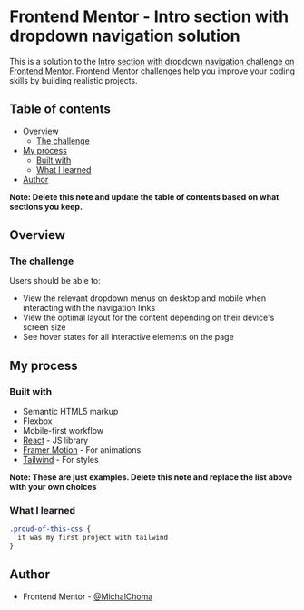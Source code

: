 # Frontend Mentor - Intro section with dropdown navigation solution

This is a solution to the [Intro section with dropdown navigation challenge on Frontend Mentor](https://www.frontendmentor.io/challenges/intro-section-with-dropdown-navigation-ryaPetHE5). Frontend Mentor challenges help you improve your coding skills by building realistic projects. 

## Table of contents

- [Overview](#overview)
  - [The challenge](#the-challenge)
- [My process](#my-process)
  - [Built with](#built-with)
  - [What I learned](#what-i-learned)
- [Author](#author)


**Note: Delete this note and update the table of contents based on what sections you keep.**

## Overview

### The challenge

Users should be able to:

- View the relevant dropdown menus on desktop and mobile when interacting with the navigation links
- View the optimal layout for the content depending on their device's screen size
- See hover states for all interactive elements on the page


## My process

### Built with

- Semantic HTML5 markup
- Flexbox
- Mobile-first workflow
- [React](https://reactjs.org/) - JS library
- [Framer Motion](https://www.framer.com/motion/) - For animations
- [Tailwind](https://tailwindcss.com/) - For styles

**Note: These are just examples. Delete this note and replace the list above with your own choices**

### What I learned
```css
.proud-of-this-css {
  it was my first project with tailwind
}
```


## Author

- Frontend Mentor - [@MichalChoma](https://www.frontendmentor.io/profile/MichalChoma)



